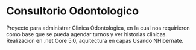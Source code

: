 # Consultorio Odontologico
 Proyecto para administrar Clinica Odontologica, en la cual nos requirieron como base que se pueda agendar turnos y ver historias clinicas.
 Realizacion en .net Core 5.0, aquitectura en capas Usando NHibernate.
